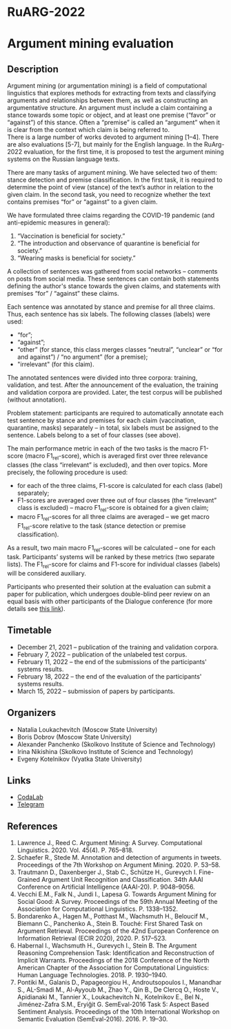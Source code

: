 # RuARG-2022

# Argument mining evaluation

## Description
Argument mining (or argumentation mining) is a field of computational linguistics that explores methods for extracting from texts and classifying arguments and relationships between them, as well as constructing an argumentative structure. An argument must include a claim containing a stance towards some topic or object, and at least one premise (“favor” or “against”) of this stance. Often a “premise” is called an “argument” when it is clear from the context which claim is being referred to.  
There is a large number of works devoted to argument mining [1–4]. There are also evaluations [5-7], but mainly for the English language. In the RuArg-2022 evaluation, for the first time, it is proposed to test the argument mining systems on the Russian language texts.

There are many tasks of argument mining. We have selected two of them: stance detection and premise classification.
In the first task, it is required to determine the point of view (stance) of the text’s author in relation to the given claim. In the second task, you need to recognize whether the text contains premises “for” or “against” to a given claim.

We have formulated three claims regarding the COVID-19 pandemic (and anti-epidemic measures in general):
1. “Vaccination is beneficial for society.”
1. “The introduction and observance of quarantine is beneficial for society.”
1. “Wearing masks is beneficial for society.”

A collection of sentences was gathered from social networks – comments on posts from social media. These sentences can contain both statements defining the author's stance towards the given claims, and statements with premises “for” / “against” these claims.

Each sentence was annotated by stance and premise for all three claims. Thus, each sentence has six labels.
The following classes (labels) were used:
-	“for”;
-	“against”;
-	“other” (for stance, this class merges classes “neutral”, “unclear” or “for and against”) / “no argument” (for a premise);
-	"irrelevant" (for this claim).

The annotated sentences were divided into three corpora: training, validation, and test.
After the announcement of the evaluation, the training and validation corpora are provided. Later, the test corpus will be published (without annotation).

Problem statement: participants are required to automatically annotate each test sentence by stance and premises for each claim (vaccination, quarantine, masks) separately – in total, six labels must be assigned to the sentence. Labels belong to a set of four classes (see above).

The main performance metric in each of the two tasks is the macro F1-score (macro F1<sub>rel</sub>-score), which is averaged first over three relevance classes (the class “irrelevant” is excluded), and then over topics. More precisely, the following procedure is used:
-	for each of the three claims, F1-score is calculated for each class (label) separately;
-	F1-scores are averaged over three out of four classes (the “irrelevant” class is excluded) – macro F1<sub>rel</sub>-score is obtained for a given claim;
-	macro F1<sub>rel</sub>-scores for all three claims are averaged – we get macro F1<sub>rel</sub>-score relative to the task (stance detection or premise classification).

As a result, two main macro F1<sub>rel</sub>-scores will be calculated – one for each task. Participants’ systems will be ranked by these metrics (two separate lists). The F1<sub>rel</sub>-score for claims and F1-score for individual classes (labels) will be considered auxiliary.

Participants who presented their solution at the evaluation can submit a paper for publication, which undergoes double-blind peer review on an equal basis with other participants of the Dialogue conference (for more details see [this link](https://www.dialog-21.ru/evaluation/2022/publish)).

## Timetable
-	December 21, 2021 – publication of the training and validation corpora.
-	February 7, 2022 – publication of the unlabeled test corpus.
-	February 11, 2022 – the end of the submissions of the participants' systems results.
-	February 18, 2022 – the end of the evaluation of the participants' systems results.
-	March 15, 2022 – submission of papers by participants.

## Organizers
-	Natalia Loukachevitch (Moscow State University)
-	Boris Dobrov (Moscow State University)
-	Alexander Panchenko (Skolkovo Institute of Science and Technology)
-	Irina Nikishina (Skolkovo Institute of Science and Technology)
-	Evgeny Kotelnikov (Vyatka State University)

## Links
-	[CodaLab](https://codalab.lisn.upsaclay.fr/competitions/786)
-	[Telegram](https://t.me/+ybQevjgmlFRkMzRi)

## References
1. Lawrence J., Reed C. Argument Mining: A Survey. Computational Linguistics. 2020. Vol. 45(4). P. 765–818.
1. Schaefer R., Stede M. Annotation and detection of arguments in tweets. Proceedings of the 7th Workshop on Argument Mining. 2020. P. 53–58.
1. Trautmann D., Daxenberger J., Stab C., Schütze H., Gurevych I. Fine-Grained Argument Unit Recognition and Classification. 34th AAAI Conference on Artificial Intelligence (AAAI-20). P. 9048–9056.
1. Vecchi E.M., Falk N., Jundi I., Lapesa G. Towards Argument Mining for Social Good: A Survey. Proceedings of the 59th Annual Meeting of the Association for Computational Linguistics. P. 1338–1352.
1. Bondarenko A., Hagen M., Potthast M., Wachsmuth H., Beloucif M., Biemann C., Panchenko A., Stein B. Touché: First Shared Task on Argument Retrieval. Proceedings of the 42nd European Conference on Information Retrieval (ECIR 2020), 2020. P. 517–523.
1. Habernal I., Wachsmuth H., Gurevych I., Stein B. The Argument Reasoning Comprehension Task: Identification and Reconstruction of Implicit Warrants. Proceedings of the 2018 Conference of the North American Chapter of the Association for Computational Linguistics: Human Language Technologies. 2018. P. 1930–1940.
1. Pontiki M., Galanis D., Papageorgiou H., Androutsopoulos I., Manandhar S., AL-Smadi M., Al-Ayyoub M., Zhao Y., Qin B., De Clercq O., Hoste V., Apidianaki M., Tannier X., Loukachevitch N., Kotelnikov E., Bel N., Jiménez-Zafra S.M., Eryiğit G. SemEval-2016 Task 5: Aspect Based Sentiment Analysis. Proceedings of the 10th International Workshop on Semantic Evaluation (SemEval-2016). 2016. P. 19–30.
